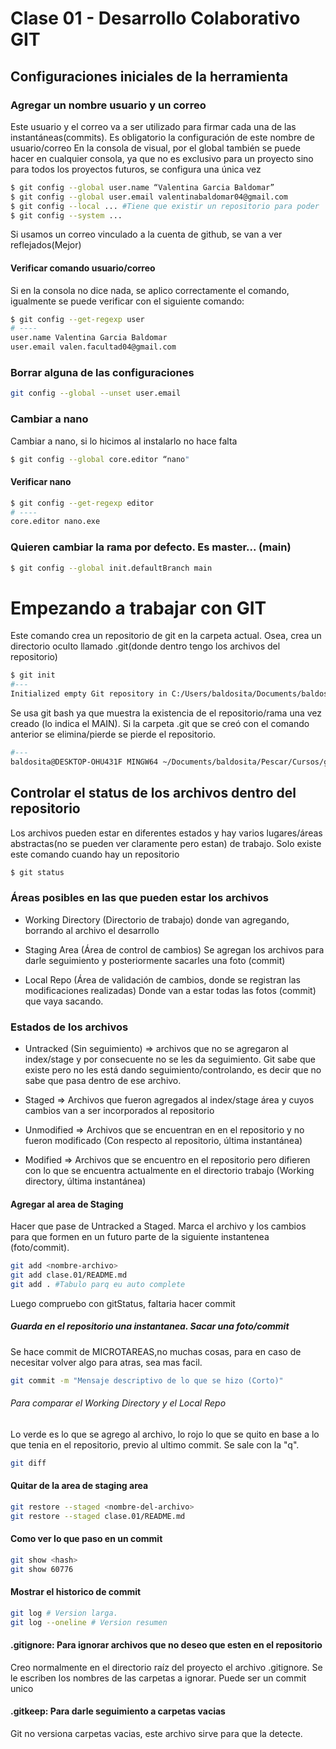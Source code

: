 # Clase 01 - Desarrollo Colaborativo GIT


## Configuraciones iniciales de la herramienta


### Agregar un nombre usuario y un correo
Este usuario y el correo va a ser utilizado para firmar cada una de las instantáneas(commits).
Es obligatorio la configuración de este nombre de usuario/correo
En la consola de visual, por el global también se puede hacer en cualquier consola, ya que no es exclusivo para un proyecto sino para todos los proyectos futuros, se configura una única vez


```sh
$ git config --global user.name “Valentina Garcia Baldomar”
$ git config --global user.email valentinabaldomar04@gmail.com
$ git config --local ... #Tiene que existir un repositorio para poder
$ git config --system ...
```


Si usamos un correo vinculado a la cuenta de github, se van a ver reflejados(Mejor)


#### Verificar comando usuario/correo
Si en la consola no dice nada, se aplico correctamente el comando, igualmente se puede verificar con el siguiente comando:
```sh
$ git config --get-regexp user
# ----
user.name Valentina Garcia Baldomar
user.email valen.facultad04@gmail.com
```


### Borrar alguna de las configuraciones
```sh
git config --global --unset user.email
```


### Cambiar a nano
Cambiar a nano, si lo hicimos al instalarlo no hace falta


```sh
$ git config --global core.editor “nano"
```


#### Verificar nano
```sh
$ git config --get-regexp editor
# ----
core.editor nano.exe
```


### Quieren cambiar la rama por defecto. Es master... (main)
```sh
$ git config --global init.defaultBranch main
```




# Empezando a trabajar con GIT
Este comando crea un repositorio de git en la carpeta actual. Osea, crea un directorio oculto llamado .git(donde dentro tengo los archivos del repositorio)
```sh
$ git init
#---
Initialized empty Git repository in C:/Users/baldosita/Documents/baldosita/Pescar/Cursos/git/.git/
```
Se usa git bash ya que muestra la existencia de el repositorio/rama una vez creado (lo indica el MAIN).
Si la carpeta .git que se creó con el comando anterior se elimina/pierde se pierde el repositorio.
```sh
#---
baldosita@DESKTOP-OHU431F MINGW64 ~/Documents/baldosita/Pescar/Cursos/git (main)
```


## Controlar el status de los archivos dentro del repositorio
Los archivos pueden estar en diferentes estados y hay varios lugares/áreas abstractas(no se pueden ver claramente pero estan) de trabajo. Solo existe este comando cuando hay un repositorio


```sh
$ git status
```


### Áreas posibles en las que pueden estar los archivos
* Working Directory (Directorio de trabajo) donde van agregando, borrando al archivo el desarrollo


* Staging Area (Área de control de cambios) Se agregan los archivos para darle seguimiento y posteriormente sacarles una foto (commit)


* Local Repo (Área de validación de cambios, donde se registran las modificaciones realizadas) Donde van a estar todas las fotos (commit) que vaya sacando.


### Estados de los archivos
* Untracked (Sin seguimiento) => archivos que no se agregaron al index/stage y por consecuente no se les da seguimiento. Git sabe que existe pero no les está dando seguimiento/controlando, es decir que no sabe que pasa dentro de ese archivo.


* Staged => Archivos que fueron agregados al index/stage área y cuyos cambios van a ser incorporados al repositorio


* Unmodified => Archivos que se encuentran en en el repositorio y no fueron modificado (Con respecto al repositorio, última instantánea)


* Modified => Archivos que se encuentro en el repositorio pero difieren con lo que se encuentra actualmente en el directorio trabajo (Working directory, última instantánea)

#### Agregar al area de Staging
Hacer que pase de Untracked a Staged. Marca el archivo y los cambios para que formen en un futuro parte de la siguiente instantenea (foto/commit).
```sh
git add <nombre-archivo>
git add clase.01/README.md
git add . #Tabulo parq eu auto complete
```
Luego compruebo con gitStatus, faltaria hacer commit

##### Guarda en el repositorio una instantanea. Sacar una foto/commit
Se hace commit de MICROTAREAS,no muchas cosas, para en caso de necesitar volver algo para atras, sea mas facil.

```sh
git commit -m "Mensaje descriptivo de lo que se hizo (Corto)"
```

###### Para comparar el Working Directory y el Local Repo
Lo verde es lo que se agrego al archivo, lo rojo lo que se quito en base a lo que tenia en el repositorio, previo al ultimo commit. Se sale con la "q".


```sh
git diff
```

#### Quitar de la area de staging area
```sh
git restore --staged <nombre-del-archivo>
git restore --staged clase.01/README.md
```

#### Como ver lo que paso en un commit
```sh
git show <hash>
git show 60776
```

#### Mostrar el historico de commit
```sh
git log # Version larga.
git log --oneline # Version resumen
```

#### .gitignore: Para ignorar archivos que no deseo que esten en el repositorio
Creo normalmente en el directorio raíz del proyecto el archivo .gitignore. Se le escriben los nombres de las carpetas a ignorar. Puede ser un commit unico

#### .gitkeep: Para darle seguimiento a carpetas vacias
Git no versiona carpetas vacias, este archivo sirve para que la detecte. 